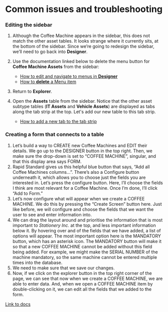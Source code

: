 # Common issues and troubleshooting

### Editing the sidebar
1.	Although the Coffee Machine appears in the sidebar, this does not match the other asset tables. It looks strange where it currently sits, at the bottom of the sidebar. Since we’re going to redesign the sidebar, we’ll need to go back into **Designer**.

2. Use the documentation linked below to delete the menu button for **Coffee Machine Assets** from the sidebar:

    - <a href="https://rapiddocs.z8.web.core.windows.net/docs/Rapid/Keyper%20Manual/Designer/Menus/" target="_blank">How to edit and navigate to menus in **Designer**</a>
    - <a href="https://rapiddocs.z8.web.core.windows.net/docs/Rapid/Keyper%20Manual/Designer/Menus/menu-button-configuration/how-to-crud-a-menu-item/" target="_blank">How to **delete** a Menu item</a>

3. Return to **Explorer**.
4. Open the **Assets** table from the sidebar. Notice that the other asset subtype tables (**IT Assets** and **Vehicle Assets**) are displayed as tabs along the tab strip at the top. Let's add our new table to this tab strip.

    - <a href="https://rapiddocs.z8.web.core.windows.net/docs/Rapid/Keyper%20Manual/Designer/Pages/Layouts/list-of-available-layouts/" target="_blank">How to add a new tab to the tab strip</a>

### Creating a form that connects to a table
1.	Let’s build a way to CREATE new Coffee Machines and EDIT their details. We go up to the DESIGNER button in the top right. Then, we make sure the drop-down is set to “COFFEE MACHINE”, singular, and that this display area says FORM.
2.	Rapid Standard gives us this helpful blue button that says, “Add all Coffee Machines columns…”. There’s also a Configure button underneath it, which allows you to choose just the fields you are interested in. Let’s press the configure button. Here, I’ll choose the fields I think are most relevant for a Coffee Machine. Once I’m done, I’ll click “Add to Form.”
3.	Let’s now configure what will appear when we create a COFFEE MACHINE. We do this by pressing the “Create Screen” button here. Just like before, we will configure and choose the fields that we want the user to see and enter information into.
4.	We can drag the layout around and prioritise the information that is most important to *Stationery Inc.* at the top, and less important information below it. By hovering over and of the fields that we have added, a list of options will appear. The most important option here is the MANDATORY button, which has an asterisk icon. The MANDATORY button will make it so that a new COFFEE MACHINE cannot be added without this field being added. For example, we might make the SERIAL NUMBER of the machine mandatory, so the same machine cannot be entered multiple times into the database.
5.	We need to make sure that we save our changes.
6.	Now, if we click on the explorer button in the top right corner of the page, we can see that now when we create a COFFEE MACHINE, we are able to enter data. And, when we open a COFFEE MACHINE item by double-clicking on it, we can edit all the fields that we added to the form.

[Link to docs]()
